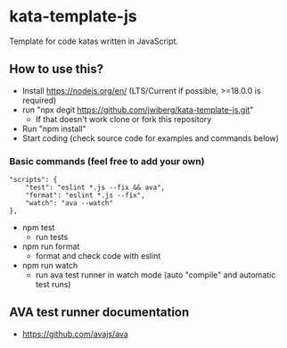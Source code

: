 # kata-template-js
Template for code katas written in JavaScript. 

## How to use this?

* Install https://nodejs.org/en/ (LTS/Current if possible, >=18.0.0 is required)
* run "npx degit https://github.com/jwiberg/kata-template-js.git" 
  * If that doesn't work clone or fork this repository
* Run "npm install"
* Start coding (check source code for examples and commands below)

### Basic commands (feel free to add your own)
    "scripts": {
		"test": "eslint *.js --fix && ava",
		"format": "eslint *.js --fix",
		"watch": "ava --watch"
	},

* npm test
  * run tests
* npm run format
  * format and check code with eslint
* npm run watch 
  * run ava test runner in watch mode (auto "compile" and automatic test runs)

## AVA test runner documentation
* https://github.com/avajs/ava
